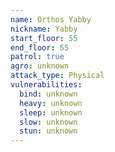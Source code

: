 ```yaml
---
name: Orthos Yabby
nickname: Yabby
start_floor: 55
end_floor: 55
patrol: true
agro: unknown
attack_type: Physical
vulnerabilities:
  bind: unknown
  heavy: unknown
  sleep: unknown
  slow: unknown
  stun: unknown
---
```

